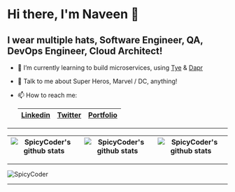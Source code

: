 # Hi there, I'm Naveen 👋

## I wear multiple hats, Software Engineer, QA, DevOps Engineer, Cloud Architect!

- 🌱 I’m currently learning to build microservices, using [Tye](https://github.com/dotnet/tye) & [Dapr](https://dapr.io/)
- 💬 Talk to me about Super Heros, Marvel / DC, anything!
- 📫 How to reach me:

  | [Linkedin](https://www.linkedin.com/in/spk2naveen/) | [Twitter](https://twitter.com/spk2naveen) | [Portfolio](https://naveen-kumar.netlify.app) |
  | --------------------------------------------------- | ----------------------------------------- | --------------------------------------------- |

---

| ![SpicyCoder's github stats](https://github-readme-stats.vercel.app/api/top-langs/?username=spicycoder&layout=compact&theme=radical) | ![SpicyCoder's github stats](https://github-readme-stats.vercel.app/api?username=spicycoder&show_icons=true&theme=dracula) | ![SpicyCoder's github stats](https://github-readme-stats.vercel.app/api/top-langs/?username=spicycoder&repo=github-readme-stats&theme=radical) |
| ------------------------------------------------------------------------------------------------------------------------------------ | -------------------------------------------------------------------------------------------------------------------------- | ---------------------------------------------------------------------------------------------------------------------------------------------- |

---

![SpicyCoder](https://i.imgur.com/VssOcYs.jpg)

---
